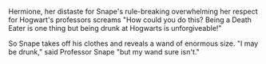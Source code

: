 Hermione, her distaste for Snape's rule-breaking 
overwhelming her respect for Hogwart's professors 
screams "How could you do this? Being a Death Eater is 
one thing but being drunk at Hogwarts is 
unforgiveable!"

So Snape takes off his clothes and reveals a wand of enormous size. "I may be drunk," said Professor Snape "but my wand sure isn't."
